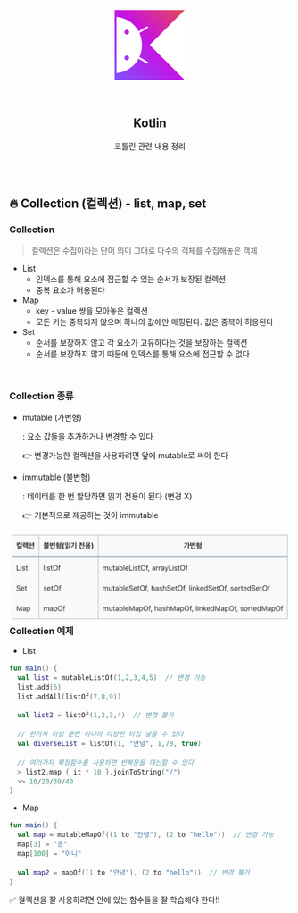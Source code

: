 <div align="center">
  <p>
    <img src="../README.assets/kotlin-hero.png">
  </p>
  <br>
  <h2>Kotlin</h2>
  <p>코틀린 관련 내용 정리</p>
  <br>
  <br>
</div>

## 🔥 Collection (컬렉션) - list, map, set

### Collection

> 컬렉션은 수집이라는 단어 의미 그대로 다수의 객체를 수집해놓은 객체

- List
  - 인덱스를 통해 요소에 접근할 수 있는 순서가 보장된 컬렉션
  - 중복 요소가 허용된다
- Map
  - key - value 쌍을 모아놓은 컬렉션
  - 모든 키는 중복되지 않으며 하나의 값에만 매핑된다. 값은 중복이 허용된다
- Set
  - 순서를 보장하지 않고 각 요소가 고유하다는 것을 보장하는 컬렉션
  - 순서를 보장하지 않기 때문에 인덱스를 통해 요소에 접근할 수 없다

<br>

### Collection 종류

- mutable (가변형)

  : 요소 값들을 추가하거나 변경할 수 있다

  👉 변경가능한 컬렉션을 사용하려면 앞에 mutable로 써야 한다

- immutable (불변형)

  : 데이터를 한 번 할당하면 읽기 전용이 된다 (변경 X)

  👉 기본적으로 제공하는 것이 immutable

<img src="../README.assets/collection.png" alt="collection" align="left" style="zoom: 67%;" />

### Collection 예제

- List

```kotlin
fun main() {
  val list = mutableListOf(1,2,3,4,5)  // 변경 가능
  list.add(6)
  list.addAll(listOf(7,8,9))
  
  val list2 = listOf(1,2,3,4)  // 변경 불가

  // 한가지 타입 뿐만 아니라 다양한 타입 넣을 수 있다
  val diverseList = listOf(1, "안녕", 1,78, true)

  // 여러가지 확장함수를 사용하면 반복문을 대신할 수 있다
  > list2.map { it * 10 }.joinToString("/")
  >> 10/20/30/40
}
```

- Map

```kotlin
fun main() {
  val map = mutableMapOf((1 to "안녕"), (2 to "hello"))  // 변경 가능
  map[3] = "응"
  map[100] = "아니"
  
  val map2 = mapOf((1 to "안녕"), (2 to "hello"))  // 변경 불가
}
```

✅ 컬렉션을 잘 사용하려면 안에 있는 함수들을 잘 학습해야 한다!!
